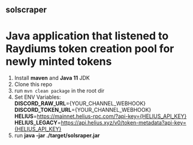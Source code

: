 ## solscraper

# Java application that listened to Raydiums token creation pool for newly minted tokens

1) Install **maven** and **Java 11** JDK
2) Clone this repo
3) run `mvn clean package` in the root dir
4) Set ENV Variables:<br>
 **DISCORD_RAW_URL**={YOUR_CHANNEL_WEBHOOK}</br>
 **DISCORD_TOKEN_URL**={YOUR_CHANNEL_WEBHOOK}</br>
 **HELIUS**=https://mainnet.helius-rpc.com/?api-key={HELIUS_API_KEY}</br>
 **HELIUS_LEGACY**=https://api.helius.xyz/v0/token-metadata?api-key={HELIUS_API_KEY}</br>
5) run **java -jar ./target/solsraper.jar**
